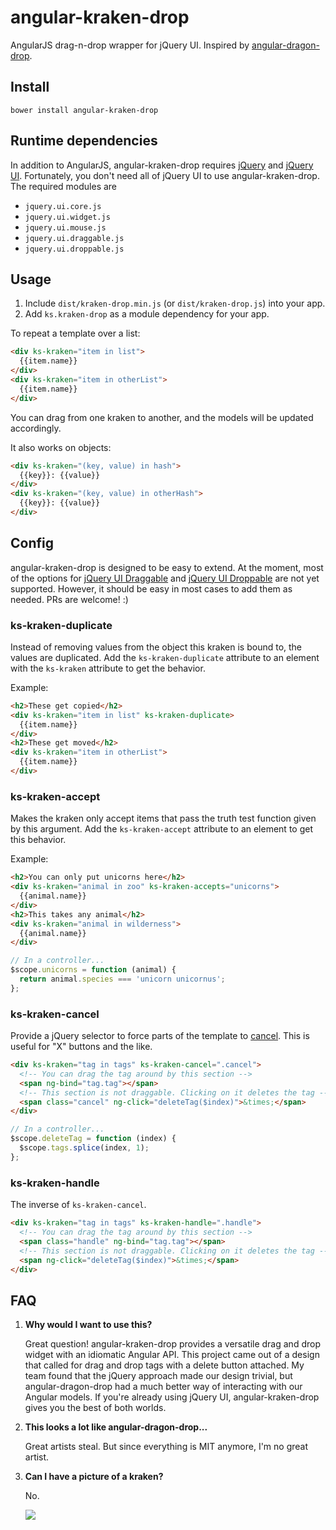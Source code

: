# angular-kraken-drop
AngularJS drag-n-drop wrapper for jQuery UI. Inspired by [angular-dragon-drop](https://github.com/btford/angular-dragon-drop).

## Install

```
bower install angular-kraken-drop
```

## Runtime dependencies

In addition to AngularJS, angular-kraken-drop requires [jQuery](http://goo.gl/knfVey)
and [jQuery UI](http://jqueryui.com). Fortunately, you don't need all of jQuery UI
to use angular-kraken-drop. The required modules are

- `jquery.ui.core.js`
- `jquery.ui.widget.js`
- `jquery.ui.mouse.js`
- `jquery.ui.draggable.js`
- `jquery.ui.droppable.js`

## Usage

1. Include `dist/kraken-drop.min.js` (or `dist/kraken-drop.js`) into your app.
2. Add `ks.kraken-drop` as a module dependency for your app.

To repeat a template over a list:

```html
<div ks-kraken="item in list">
  {{item.name}}
</div>
<div ks-kraken="item in otherList">
  {{item.name}}
</div>
```

You can drag from one kraken to another, and the models will be updated
accordingly.

It also works on objects:

```html
<div ks-kraken="(key, value) in hash">
  {{key}}: {{value}}
</div>
<div ks-kraken="(key, value) in otherHash">
  {{key}}: {{value}}
</div>
```

## Config

angular-kraken-drop is designed to be easy to extend. At the moment, most of
the options for [jQuery UI Draggable](http://jqueryui.com/draggable/) and
[jQuery UI Droppable](http://jqueryui.com/droppable/) are not yet supported.
However, it should be easy in most cases to add them as needed. PRs are welcome! :)

### ks-kraken-duplicate

Instead of removing values from the object this kraken is bound to, the values
are duplicated. Add the `ks-kraken-duplicate` attribute to an element with the
`ks-kraken` attribute to get the behavior.

Example:

```html
<h2>These get copied</h2>
<div ks-kraken="item in list" ks-kraken-duplicate>
  {{item.name}}
</div>
<h2>These get moved</h2>
<div ks-kraken="item in otherList">
  {{item.name}}
</div>
```

### ks-kraken-accept

Makes the kraken only accept items that pass the truth test function given by
this argument. Add the `ks-kraken-accept` attribute to an element to get this
behavior.

Example:

```html
<h2>You can only put unicorns here</h2>
<div ks-kraken="animal in zoo" ks-kraken-accepts="unicorns">
  {{animal.name}}
</div>
<h2>This takes any animal</h2>
<div ks-kraken="animal in wilderness">
  {{animal.name}}
</div>
```

```js
// In a controller...
$scope.unicorns = function (animal) {
  return animal.species === 'unicorn unicornus';
};
```

### ks-kraken-cancel

Provide a jQuery selector to force parts of the template to
[cancel](http://jqueryui.com/draggable/#handle). This is useful for "X" buttons
and the like.

```html
<div ks-kraken="tag in tags" ks-kraken-cancel=".cancel">
  <!-- You can drag the tag around by this section -->
  <span ng-bind="tag.tag"></span>
  <!-- This section is not draggable. Clicking on it deletes the tag -->
  <span class="cancel" ng-click="deleteTag($index)">&times;</span>
</div>
```

```js
// In a controller...
$scope.deleteTag = function (index) {
  $scope.tags.splice(index, 1);
};
```

### ks-kraken-handle

The inverse of `ks-kraken-cancel`.

```html
<div ks-kraken="tag in tags" ks-kraken-handle=".handle">
  <!-- You can drag the tag around by this section -->
  <span class="handle" ng-bind="tag.tag"></span>
  <!-- This section is not draggable. Clicking on it deletes the tag -->
  <span ng-click="deleteTag($index)">&times;</span>
</div>
```

## FAQ

1. **Why would I want to use this?**

    Great question! angular-kraken-drop provides a versatile drag and drop widget
    with an idiomatic Angular API. This project came out of a design that called for
    drag and drop tags with a delete button attached. My team found that the jQuery
    approach made our design trivial, but angular-dragon-drop had a much better way
    of interacting with our Angular models. If you're already using jQuery UI,
    angular-kraken-drop gives you the best of both worlds.

2. **This looks a lot like angular-dragon-drop...**

    Great artists steal. But since everything is MIT anymore, I'm no great artist.

3. **Can I have a picture of a kraken?**

    No.

    ![](http://fc02.deviantart.net/fs70/f/2012/317/0/4/kraken_rough_4_by_lozanox-d5kvs3g.jpg)

